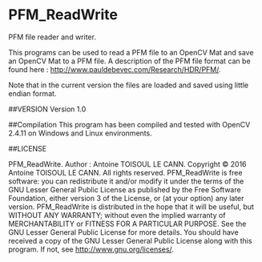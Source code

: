# PFM_ReadWrite
PFM file reader and writer.

This programs can be used to read a PFM file to an OpenCV Mat and save an OpenCV Mat to a PFM file.
A description of the PFM file format can be found here : http://www.pauldebevec.com/Research/HDR/PFM/.

Note that in the current version the files are loaded and saved using little endian format.

##VERSION
Version 1.0

##Compilation
This program has been compiled and tested with OpenCV 2.4.11 on Windows and Linux environments.


##LICENSE

PFM_ReadWrite. Author :  Antoine TOISOUL LE CANN. Copyright © 2016 Antoine TOISOUL LE CANN. All rights reserved. PFM_ReadWrite is free software: you can redistribute it and/or modify it under the terms of the GNU Lesser General Public License as published by the Free Software Foundation, either version 3 of the License, or (at your option) any later version. PFM_ReadWrite is distributed in the hope that it will be useful, but WITHOUT ANY WARRANTY; without even the implied warranty of MERCHANTABILITY or FITNESS FOR A PARTICULAR PURPOSE. See the GNU Lesser General Public License for more details. You should have received a copy of the GNU Lesser General Public License along with this program. If not, see <http://www.gnu.org/licenses/>.

